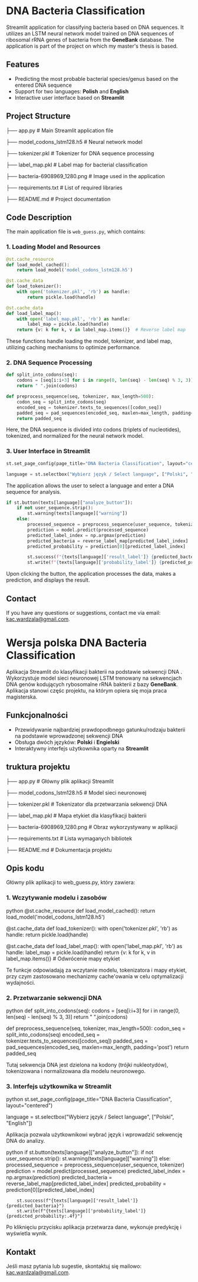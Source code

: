 # DNA Bacteria Classification

Streamlit application for classifying bacteria based on DNA sequences. It utilizes an LSTM neural network model trained on DNA sequences of ribosomal rRNA genes of bacteria from the **GeneBank** database. The application is part of the project on which my master's thesis is based.

## Features
- Predicting the most probable bacterial species/genus based on the entered DNA sequence
- Support for two languages: **Polish** and **English**
- Interactive user interface based on **Streamlit**

## Project Structure
├── app.py                 # Main Streamlit application file

├── model_codons_lstm128.h5 # Neural network model

├── tokenizer.pkl          # Tokenizer for DNA sequence processing

├── label_map.pkl          # Label map for bacterial classification

├── bacteria-6908969_1280.png # Image used in the application

├── requirements.txt       # List of required libraries

├── README.md              # Project documentation

## Code Description
The main application file is `web_guess.py`, which contains:

### 1. Loading Model and Resources
```python
@st.cache_resource
def load_model_cached():
    return load_model('model_codons_lstm128.h5')

@st.cache_data
def load_tokenizer():
    with open('tokenizer.pkl', 'rb') as handle:
        return pickle.load(handle)

@st.cache_data
def load_label_map():
    with open('label_map.pkl', 'rb') as handle:
        label_map = pickle.load(handle)
    return {v: k for k, v in label_map.items()}  # Reverse label map
```
These functions handle loading the model, tokenizer, and label map, utilizing caching mechanisms to optimize performance.

### 2. DNA Sequence Processing
```python
def split_into_codons(seq):
    codons = [seq[i:i+3] for i in range(0, len(seq) - len(seq) % 3, 3)]
    return " ".join(codons)

def preprocess_sequence(seq, tokenizer, max_length=500):
    codon_seq = split_into_codons(seq)
    encoded_seq = tokenizer.texts_to_sequences([codon_seq])
    padded_seq = pad_sequences(encoded_seq, maxlen=max_length, padding='post')
    return padded_seq
```
Here, the DNA sequence is divided into codons (triplets of nucleotides), tokenized, and normalized for the neural network model.

### 3. User Interface in Streamlit
```python
st.set_page_config(page_title="DNA Bacteria Classification", layout="centered")

language = st.selectbox("Wybierz język / Select language", ["Polski", "English"])
```
The application allows the user to select a language and enter a DNA sequence for analysis.

```python
if st.button(texts[language]["analyze_button"]):
    if not user_sequence.strip():
        st.warning(texts[language]["warning"])
    else:
        processed_sequence = preprocess_sequence(user_sequence, tokenizer)
        prediction = model.predict(processed_sequence)
        predicted_label_index = np.argmax(prediction)
        predicted_bacteria = reverse_label_map[predicted_label_index]
        predicted_probability = prediction[0][predicted_label_index]

        st.success(f"{texts[language]['result_label']} {predicted_bacteria}")
        st.write(f"{texts[language]['probability_label']} {predicted_probability:.4f}")
```
Upon clicking the button, the application processes the data, makes a prediction, and displays the result.

## Contact
If you have any questions or suggestions, contact me via email: kac.wardzala@gmail.com.


# Wersja polska DNA Bacteria Classification

Aplikacja Streamlit do klasyfikacji bakterii na podstawie sekwencji DNA . Wykorzystuje model sieci neuronowej LSTM trenowany na sekwencjach DNA genów kodujących rybosomalne rRNA bakterii z bazy **GeneBank**. Aplikacja stanowi częśc projektu, na którym opiera się moja praca magisterska.

## Funkcjonalności
- Przewidywanie najbardziej prawdopodbnego gatunku/rodzaju bakterii na podstawie wprowadzonej sekwencji DNA
- Obsługa dwóch języków: **Polski** i **Engielski**
- Interaktywny interfejs użytkownika oparty na **Streamlit**

## truktura projektu
├── app.py                 # Główny plik aplikacji Streamlit

├── model_codons_lstm128.h5 # Model sieci neuronowej 

├── tokenizer.pkl          # Tokenizator dla przetwarzania sekwencji DNA

├── label_map.pkl          # Mapa etykiet dla klasyfikacji bakterii

├── bacteria-6908969_1280.png # Obraz wykorzystywany w aplikacji

├── requirements.txt       # Lista wymaganych bibliotek

├── README.md              # Dokumentacja projektu


## Opis kodu
Główny plik aplikacji to web_guess.py, który zawiera:

### 1. Wczytywanie modelu i zasobów
python
@st.cache_resource
def load_model_cached():
    return load_model('model_codons_lstm128.h5')

@st.cache_data
def load_tokenizer():
    with open('tokenizer.pkl', 'rb') as handle:
        return pickle.load(handle)

@st.cache_data
def load_label_map():
    with open('label_map.pkl', 'rb') as handle:
        label_map = pickle.load(handle)
    return {v: k for k, v in label_map.items()}  # Odwrócenie mapy etykiet

Te funkcje odpowiadają za wczytanie modelu, tokenizatora i mapy etykiet, przy czym zastosowano mechanizmy cache'owania w celu optymalizacji wydajności.

### 2. Przetwarzanie sekwencji DNA
python
def split_into_codons(seq):
    codons = [seq[i:i+3] for i in range(0, len(seq) - len(seq) % 3, 3)]
    return " ".join(codons)

def preprocess_sequence(seq, tokenizer, max_length=500):
    codon_seq = split_into_codons(seq)
    encoded_seq = tokenizer.texts_to_sequences([codon_seq])
    padded_seq = pad_sequences(encoded_seq, maxlen=max_length, padding='post')
    return padded_seq

Tutaj sekwencja DNA jest dzielona na kodony (trójki nukleotydów), tokenizowana i normalizowana dla modelu neuronowego.

### 3. Interfejs użytkownika w Streamlit
python
st.set_page_config(page_title="DNA Bacteria Classification", layout="centered")

language = st.selectbox("Wybierz język / Select language", ["Polski", "English"])

Aplikacja pozwala użytkownikowi wybrać język i wprowadzić sekwencję DNA do analizy.

python
if st.button(texts[language]["analyze_button"]):
    if not user_sequence.strip():
        st.warning(texts[language]["warning"])
    else:
        processed_sequence = preprocess_sequence(user_sequence, tokenizer)
        prediction = model.predict(processed_sequence)
        predicted_label_index = np.argmax(prediction)
        predicted_bacteria = reverse_label_map[predicted_label_index]
        predicted_probability = prediction[0][predicted_label_index]

        st.success(f"{texts[language]['result_label']} {predicted_bacteria}")
        st.write(f"{texts[language]['probability_label']} {predicted_probability:.4f}")

Po kliknięciu przycisku aplikacja przetwarza dane, wykonuje predykcję i wyświetla wynik.



## Kontakt
Jeśli masz pytania lub sugestie, skontaktuj się mailowo: kac.wardzala@gmail.com.
